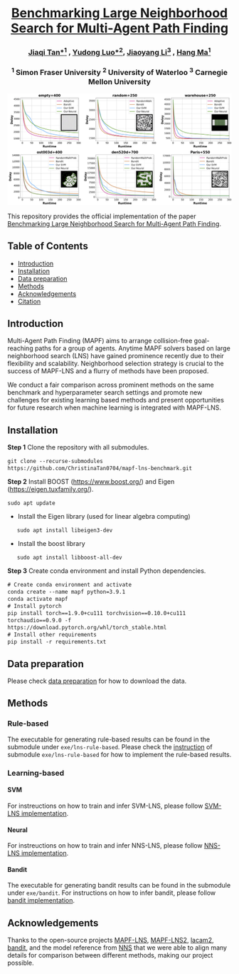 <div align="center">
<h1 align="center">
  <a href="">Benchmarking Large Neighborhood Search for Multi-Agent Path Finding</a>
</h1>

### [Jiaqi Tan*<sup>1</sup>](https://www.linkedin.com/in/jiaqi-christina-tan-800697158/) , [Yudong Luo*<sup>2</sup>](https://miyunluo.com/), [Jiaoyang Li<sup>3</sup>](https://jiaoyangli.me/) , [Hang Ma<sup>1</sup>](https://www.cs.sfu.ca/~hangma/)

### <sup>1</sup> Simon Fraser University <sup>2</sup> University of Waterloo <sup>3</sup> Carnegie Mellon University


</div>



<p align="center">
    <img src="https://github.com/ChristinaTan0704/mapf-lns-benchmark/blob/main/docs/runtime_delay.jpg">
</p>



This repository provides the official implementation of the paper [Benchmarking Large Neighborhood Search for Multi-Agent Path Finding](). 


## Table of Contents
- [Introduction](#introduction)
- [Installation](#installation)
- [Data preparation](#data-preparation)
- [Methods](#methods)
- [Acknowledgements](#acknowledgements)
- [Citation](#citation)

## Introduction
Multi-Agent Path Finding (MAPF) aims to arrange collision-free goal-reaching paths for a group of agents. Anytime MAPF solvers based on large neighborhood search (LNS) have gained prominence recently due to their flexibility and scalability. Neighborhood selection strategy is crucial to the success of MAPF-LNS and a flurry of methods have been proposed. 

We conduct a fair comparison across prominent methods on the same benchmark and hyperparameter search settings and promote new challenges for existing learning based methods and present opportunities for future research when machine learning is integrated with MAPF-LNS.

## Installation


**Step 1** Clone the repository with all submodules.
```shell
git clone --recurse-submodules https://github.com/ChristinaTan0704/mapf-lns-benchmark.git
```
**Step 2** Install BOOST (https://www.boost.org/) and Eigen (https://eigen.tuxfamily.org/). 

```shell script
sudo apt update
```
- Install the Eigen library (used for linear algebra computing)
 ```shell script
    sudo apt install libeigen3-dev
 ```
- Install the boost library 
 ```shell script
    sudo apt install libboost-all-dev
 ```

**Step 3** Create conda environment and install Python dependencies.

```
# Create conda environment and activate
conda create --name mapf python=3.9.1
conda activate mapf
# Install pytorch
pip install torch==1.9.0+cu111 torchvision==0.10.0+cu111 torchaudio==0.9.0 -f https://download.pytorch.org/whl/torch_stable.html
# Install other requirements
pip install -r requirements.txt
```


## Data preparation

Please check [data preparation](docs/data.md) for how to download the data.
## Methods



### Rule-based 

The executable for generating rule-based results can be found in the submodule under `exe/lns-rule-based`. Please check the [instruction](https://github.com/ChristinaTan0704/mapf-lns-exe/blob/rule-based/README.md) of submodule `exe/lns-rule-based` for how to implement the rule-based results.

### Learning-based

#### SVM

For instreuctions on how to train and infer SVM-LNS, please follow [SVM-LNS implementation](docs/svm.md).

#### Neural

For instreuctions on how to train and infer NNS-LNS, please follow [NNS-LNS implementation](docs/nns.md).

#### Bandit

The executable for generating bandit results can be found in the submodule under `exe/bandit`. For instructions on how to infer bandit, please follow [bandit implementation](https://github.com/ChristinaTan0704/anytime-mapf/blob/main/README.md).


## Acknowledgements
Thanks to the open-source projects [MAPF-LNS](https://github.com/Jiaoyang-Li/MAPF-LNS), [MAPF-LNS2](https://github.com/Jiaoyang-Li/MAPF-LNS2), [lacam2](https://github.com/Kei18/lacam2), [bandit](https://github.com/thomyphan/anytime-mapf), and the model reference from [NNS](https://github.com/mit-wu-lab/mapf_neural_neighborhood_search/tree/main) that we were able to align many details for comparison between different methods, making our project possible.
